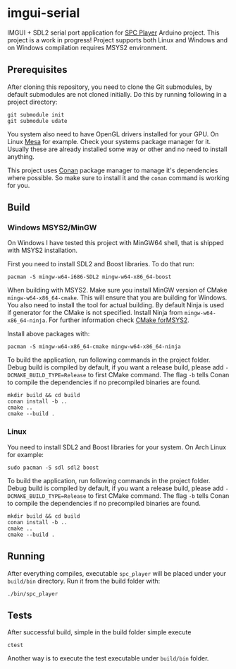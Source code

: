 # imgui-serial

IMGUI + SDL2 serial port application for [SPC
Player](https://github.com/Kazhuu/spc-player) Arduino project. This project is a
work in progress! Project supports both Linux and Windows and on Windows
compilation requires MSYS2 environment.

## Prerequisites

After cloning this repository, you need to clone the Git submodules, by default
submodules are not cloned initially. Do this by running following in a project
directory:

```shell
git submodule init
git submodule udate
```

You system also need to have OpenGL drivers installed for your GPU. On Linux
[Mesa](https://mesa3d.org/) for example. Check your systems package manager for
it. Usually these are already installed some way or other and no need to install
anything.

This project uses [Conan](https://conan.io/) package manager to manage it's
dependencies where possible. So make sure to install it and the `conan` command
is working for you.

## Build

### Windows MSYS2/MinGW

On Windows I have tested this project with MinGW64 shell, that is shipped with
MSYS2 installation.

First you need to install SDL2 and Boost libraries. To do that run:

```shell
pacman -S mingw-w64-i686-SDL2 mingw-w64-x86_64-boost
```

When building with MSYS2. Make sure you install MinGW version of CMake
`mingw-w64-x86_64-cmake`. This will ensure that you are building for Windows.
You also need to install the tool for actual building. By default Ninja is used
if generator for the CMake is not specified. Install Ninja from
`mingw-w64-x86_64-ninja`. For further information check
[CMake forMSYS2](https://www.msys2.org/docs/cmake/).

Install above packages with:

```shell
pacman -S mingw-w64-x86_64-cmake mingw-w64-x86_64-ninja
```

To build the application, run following commands in the project folder. Debug
build is compiled by default, if you want a release build, please add
`-DCMAKE_BUILD_TYPE=Release` to first CMake command. The flag `-b` tells Conan
to compile the dependencies if no precompiled binaries are found.

```shell
mkdir build && cd build
conan install -b ..
cmake ..
cmake --build .
```

### Linux

You need to install SDL2 and Boost libraries for your system. On Arch Linux for
example:

```shell
sudo pacman -S sdl sdl2 boost
```

To build the application, run following commands in the project folder. Debug
build is compiled by default, if you want a release build, please add
`-DCMAKE_BUILD_TYPE=Release` to first CMake command. The flag `-b` tells Conan
to compile the dependencies if no precompiled binaries are found.

```shell
mkdir build && cd build
conan install -b ..
cmake ..
cmake --build .
```

## Running

After everything compiles, executable `spc_player` will be placed under your
`build/bin` directory. Run it from the build folder with:

```shell
./bin/spc_player
```

## Tests

After successful build, simple in the build folder simple execute

```shell
ctest
```

Another way is to execute the test executable under `build/bin` folder.

